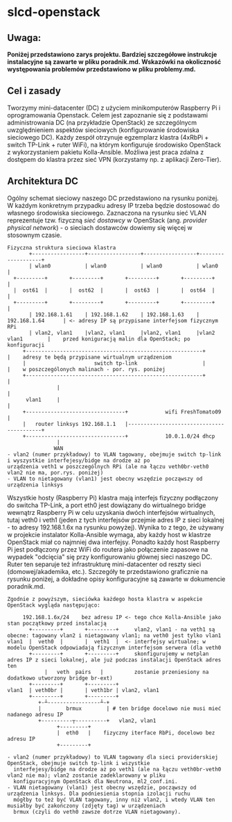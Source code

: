 # slcd-openstack

## Uwaga: ##
**Poniżej przedstawiono zarys projektu. Bardziej szczegółowe instrukcje instalacyjne są zawarte w pliku poradnik.md. Wskazówki na okoliczność występowania problemów przedstawiono w pliku problemy.md.**

## Cel i zasady ## 

Tworzymy mini-datacenter (DC) z użyciem minikomputerów Raspberry Pi i oprogramowania Openstack. Celem jest zapoznanie się z podstawami administrowania DC (na przykładzie OpenStack) ze szczególnycm uwzględnieniem aspektów sieciowych (konfigurowanie środowiska sieciowego DC). Każdy zespół otrzynuje egzemplarz klastra (4xRbPi + switch TP-Link + ruter WiFi), na którym konfiguruje środowisko OpenStack z wykorzystaniem pakietu Kolla-Ansible. Możliwa jest praca zdalna z dostępem do klastra przez sieć VPN (korzystamy np. z aplikacji Zero-Tier).

## Architektura DC ##
Ogólny schemat sieciowy naszego DC przedstawiono na rysunku poniżej. W każdym konkretnym przypadku adresy IP trzeba będzie dostosować do własnego środowiska sieciowego. Zaznaczona na rysunku sieć VLAN reprezentuje tzw. fizyczną _sieć dostawcy_ w OpenStack (ang. _provider physical network_) - o sieciach dostawców dowiemy się więcej w stosownym czasie.

```
Fizyczna struktura sieciowa klastra
       +-----------------+-----------------+-----------------+-------------------+
       | wlan0           | wlan0           | wlan0           | wlan0             |
  +---------+       +---------+       +---------+       +---------+              |
  |  ost61  |       |  ost62  |       |  ost63  |       |  ost64  |              |
  +---------+       +---------+       +---------+       +---------+              |
       | 192.168.1.61    | 192.168.1.62    | 192.168.1.63    | 192.168.1.64      | <- adresy IP są przypisane interfejsom fizycznym RPi  
       | vlan2, vlan1    |vlan2, vlan1     |vlan2, vlan1     |vlan2 vlan1        |    przed koniguracją malin dla OpenStack; po konfiguracji 
     +---------------------------------------------------------+                 |    adresy te będą przypisane wirtualnym urządzeniom
     |                      switch tp-link                     |                 |    w poszczególonych malinach - por. rys. poniżej
     +---------------------------------------------------------+                 |
                |                                                                |
      vlan1     |                                                                |
     +--------------------------------+            wifi FreshTomato09            |
     |   router linksys 192.168.1.1   |------------------------------------------+
     +--------------------------------+            10.0.1.0/24 dhcp
                |
               WAN
- vlan2 (numer przykładowy) to VLAN tagowany, obejmuje switch tp-link i wyszystkie interfejesy/bidge na drodze aż po
urządzenia veth1 w poszczególnych RPi (ale na łączu veth0br-veth0 vlan2 nie ma, por.rys. poniżej)
- VLAN to nietagowany (vlan1) jest obecny wszędzie począwszy od urządzenia linksys
```

Wszystkie hosty (Raspberry Pi) klastra mają interfejs fizyczny podłączony do switcha TP-Link, a port eth0 jest dowiązany do wirtualnego bridge wewnątrz Raspberry Pi w celu uzyskania dwóch interfejsów wirtualnych, tutaj veth0 i veth1 (jeden z tych interfejsów przejmie adres IP z sieci lokalnej - to adresy 192.168.1.6x na rysunku powyżej). Wynika to z tego, że używany w projekcie instalator Kolla-Ansible wymaga, aby każdy host w klastrze OpenStack miał co najmniej dwa interfejsy. Ponadto każdy host Raspberry Pi jest podłączony przez WiFi do routera jako połączenie zapasowe na wypadek "odcięcia" się przy konfigurowaniu głównej sieci naszego DC. Ruter ten separuje też infrastrukturę mini-datacenter od reszty sieci (domowej/akademika, etc.). Szczegóły te przedstawiono graficznie na rysunku poniżej, a dokładne opisy konfiguracyjne są zawarte w dokumencie poradnik.md.

```
Zgodnie z powyższym, sieciówka każdego hosta klastra w aspekcie OpenStack wygląda następująco:

     192.168.1.6x/24    bez adresu IP <- tego chce Kolla-Ansible jako stan początkowy przed instalacją
       +---------+       +---------+     vlan2, vlan1 - na veth1 są obecne: tagowany vlan2 i nietagowany vlan1; na veth0 jest tylko vlan1
vlan1  |  veth0  |       |  veth1  |  <- interfejsy wirtualne; w modelu OpenStack odpowiadają fizycznym interfejsom serwera (dla veth0 
       +---------+       +---------+     skonfigurujemy w netplan adres IP z sieci lokalnej, ale już podczas instalacji OpenStack adres ten 
            |   veth  pairs   |          zostanie przeniesiony na dodatkowo utworzony bridge br-ext)
       +---------+       +---------+
vlan1  | veth0br |       | veth1br | vlan2, vlan1
       +---------+       +---------+
          +-┴-----------------┴-+
          |        brmux        | # ten bridge docelowo nie musi mieć nadanego adresu IP
          +----------┬----------+   vlan2, vlan1
                +---------+ 
                |  eth0   |    fizyczny iterface RbPi, docelowo bez adresu IP
                +---------+

- vlan2 (numer przykładowy) to VLAN tagowany dla sieci providerskiej OpenStack, obejmuje switch tp-link i wszystkie
  interfejesy/bidge na drodze aż po veth1 (ale na łączu veth0br-veth0 vlan2 nie ma); vlan2 zostanie zadeklarowany w pliku
  konfiguracyjnym OpenStack dla Neutrona, ml2_conf.ini.
- VLAN nietagowany (vlan1) jest obecny wszędzie, począwszy od urządzenia linksys. Dla podniesienia stopnia izolacji ruchu
  mógłby to też być VLAN tagowany, inny niż vlan2, i wtedy VLAN ten musiałby być zakończony (zdjęty tag) w urządzeniach
  brmux (czyli do veth0 zawsze dotrze VLAN nietagowany).
```
